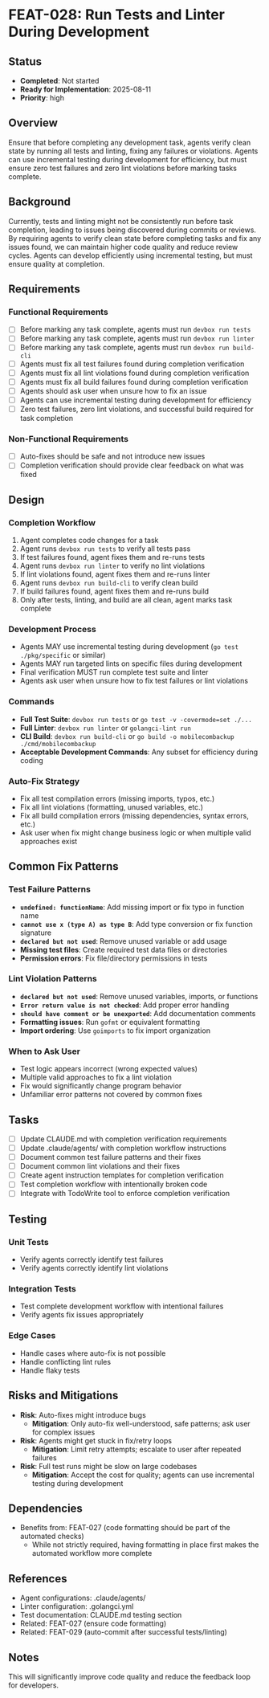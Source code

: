 # FEAT-028: Run Tests and Linter During Development

## Status
- **Completed**: Not started
- **Ready for Implementation**: 2025-08-11
- **Priority**: high

## Overview
Ensure that before completing any development task, agents verify clean state by running all tests and linting, fixing any failures or violations. Agents can use incremental testing during development for efficiency, but must ensure zero test failures and zero lint violations before marking tasks complete.

## Background
Currently, tests and linting might not be consistently run before task completion, leading to issues being discovered during commits or reviews. By requiring agents to verify clean state before completing tasks and fix any issues found, we can maintain higher code quality and reduce review cycles. Agents can develop efficiently using incremental testing, but must ensure quality at completion.

## Requirements
### Functional Requirements
- [ ] Before marking any task complete, agents must run `devbox run tests` 
- [ ] Before marking any task complete, agents must run `devbox run linter`
- [ ] Before marking any task complete, agents must run `devbox run build-cli`
- [ ] Agents must fix all test failures found during completion verification
- [ ] Agents must fix all lint violations found during completion verification
- [ ] Agents must fix all build failures found during completion verification
- [ ] Agents should ask user when unsure how to fix an issue
- [ ] Agents can use incremental testing during development for efficiency
- [ ] Zero test failures, zero lint violations, and successful build required for task completion

### Non-Functional Requirements
- [ ] Auto-fixes should be safe and not introduce new issues
- [ ] Completion verification should provide clear feedback on what was fixed

## Design
### Completion Workflow
1. Agent completes code changes for a task
2. Agent runs `devbox run tests` to verify all tests pass
3. If test failures found, agent fixes them and re-runs tests
4. Agent runs `devbox run linter` to verify no lint violations
5. If lint violations found, agent fixes them and re-runs linter
6. Agent runs `devbox run build-cli` to verify clean build
7. If build failures found, agent fixes them and re-runs build
8. Only after tests, linting, and build are all clean, agent marks task complete

### Development Process
- Agents MAY use incremental testing during development (`go test ./pkg/specific` or similar)
- Agents MAY run targeted lints on specific files during development
- Final verification MUST run complete test suite and linter
- Agents ask user when unsure how to fix test failures or lint violations

### Commands
- **Full Test Suite**: `devbox run tests` or `go test -v -covermode=set ./...`
- **Full Linter**: `devbox run linter` or `golangci-lint run`
- **CLI Build**: `devbox run build-cli` or `go build -o mobilecombackup ./cmd/mobilecombackup`
- **Acceptable Development Commands**: Any subset for efficiency during coding

### Auto-Fix Strategy
- Fix all test compilation errors (missing imports, typos, etc.)
- Fix all lint violations (formatting, unused variables, etc.)
- Fix all build compilation errors (missing dependencies, syntax errors, etc.)
- Ask user when fix might change business logic or when multiple valid approaches exist

## Common Fix Patterns
### Test Failure Patterns
- **`undefined: functionName`**: Add missing import or fix typo in function name
- **`cannot use x (type A) as type B`**: Add type conversion or fix function signature
- **`declared but not used`**: Remove unused variable or add usage
- **Missing test files**: Create required test data files or directories
- **Permission errors**: Fix file/directory permissions in tests

### Lint Violation Patterns  
- **`declared but not used`**: Remove unused variables, imports, or functions
- **`Error return value is not checked`**: Add proper error handling
- **`should have comment or be unexported`**: Add documentation comments
- **Formatting issues**: Run `gofmt` or equivalent formatting
- **Import ordering**: Use `goimports` to fix import organization

### When to Ask User
- Test logic appears incorrect (wrong expected values)
- Multiple valid approaches to fix a lint violation
- Fix would significantly change program behavior
- Unfamiliar error patterns not covered by common fixes

## Tasks
- [ ] Update CLAUDE.md with completion verification requirements
- [ ] Update .claude/agents/ with completion workflow instructions
- [ ] Document common test failure patterns and their fixes
- [ ] Document common lint violations and their fixes  
- [ ] Create agent instruction templates for completion verification
- [ ] Test completion workflow with intentionally broken code
- [ ] Integrate with TodoWrite tool to enforce completion verification

## Testing
### Unit Tests
- Verify agents correctly identify test failures
- Verify agents correctly identify lint violations

### Integration Tests
- Test complete development workflow with intentional failures
- Verify agents fix issues appropriately

### Edge Cases
- Handle cases where auto-fix is not possible
- Handle conflicting lint rules
- Handle flaky tests

## Risks and Mitigations
- **Risk**: Auto-fixes might introduce bugs
  - **Mitigation**: Only auto-fix well-understood, safe patterns; ask user for complex issues
- **Risk**: Agents might get stuck in fix/retry loops
  - **Mitigation**: Limit retry attempts; escalate to user after repeated failures
- **Risk**: Full test runs might be slow on large codebases
  - **Mitigation**: Accept the cost for quality; agents can use incremental testing during development

## Dependencies
- Benefits from: FEAT-027 (code formatting should be part of the automated checks)
  - While not strictly required, having formatting in place first makes the automated workflow more complete

## References
- Agent configurations: .claude/agents/
- Linter configuration: .golangci.yml
- Test documentation: CLAUDE.md testing section
- Related: FEAT-027 (ensure code formatting)
- Related: FEAT-029 (auto-commit after successful tests/linting)

## Notes
This will significantly improve code quality and reduce the feedback loop for developers.